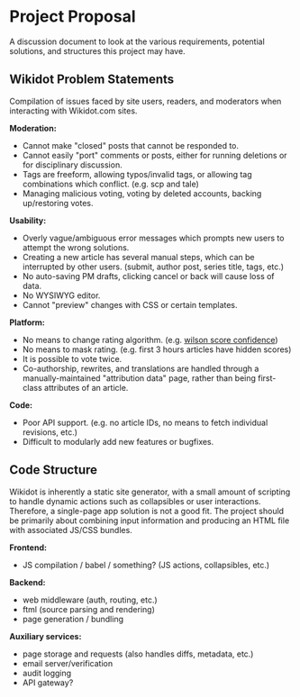 # Project Proposal
A discussion document to look at the various requirements, potential solutions, and structures this project may have.

## Wikidot Problem Statements
Compilation of issues faced by site users, readers, and moderators when interacting with Wikidot.com sites.

**Moderation:**  
* Cannot make "closed" posts that cannot be responded to.
* Cannot easily "port" comments or posts, either for running deletions or for disciplinary discussion.
* Tags are freeform, allowing typos/invalid tags, or allowing tag combinations which conflict. (e.g. scp and tale)
* Managing malicious voting, voting by deleted accounts, backing up/restoring votes.

**Usability:**  
* Overly vague/ambiguous error messages which prompts new users to attempt the wrong solutions.
* Creating a new article has several manual steps, which can be interrupted by other users. (submit, author post, series title, tags, etc.)
* No auto-saving PM drafts, clicking cancel or back will cause loss of data.
* No WYSIWYG editor.
* Cannot "preview" changes with CSS or certain templates.

**Platform:**  
* No means to change rating algorithm. (e.g. [wilson score confidence](http://www.evanmiller.org/how-not-to-sort-by-average-rating.html))
* No means to mask rating. (e.g. first 3 hours articles have hidden scores)
* It is possible to vote twice.
* Co-authorship, rewrites, and translations are handled through a manually-maintained "attribution data" page, rather than being first-class attributes of an article.

**Code:**  
* Poor API support. (e.g. no article IDs, no means to fetch individual revisions, etc.)
* Difficult to modularly add new features or bugfixes.

## Code Structure
Wikidot is inherently a static site generator, with a small amount of scripting to handle dynamic actions such as collapsibles or user interactions.
Therefore, a single-page app solution is not a good fit. The project should be primarily about combining input information and producing an HTML file with associated JS/CSS bundles.

**Frontend:**  
* JS compilation / babel / something? (JS actions, collapsibles, etc.)

**Backend:**  
* web middleware (auth, routing, etc.)
* ftml (source parsing and rendering)
* page generation / bundling

**Auxiliary services:**
* page storage and requests (also handles diffs, metadata, etc.)
* email server/verification
* audit logging
* API gateway?
